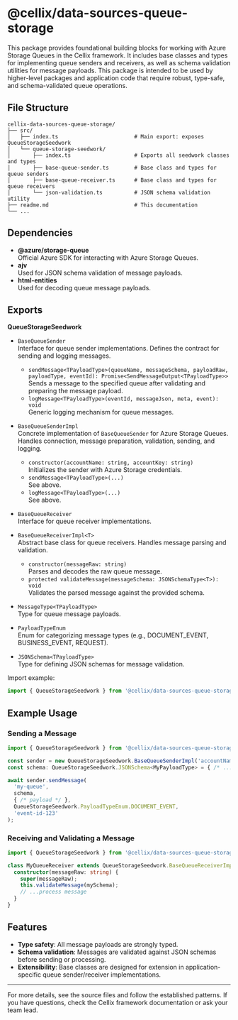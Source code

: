 # @cellix/data-sources-queue-storage

This package provides foundational building blocks for working with Azure Storage Queues in the Cellix framework. It includes base classes and types for implementing queue senders and receivers, as well as schema validation utilities for message payloads. This package is intended to be used by higher-level packages and application code that require robust, type-safe, and schema-validated queue operations.

## File Structure

```
cellix-data-sources-queue-storage/
├── src/
│   ├── index.ts                        # Main export: exposes QueueStorageSeedwork
│   └── queue-storage-seedwork/
│       ├── index.ts                    # Exports all seedwork classes and types
│       ├── base-queue-sender.ts        # Base class and types for queue senders
│       ├── base-queue-receiver.ts      # Base class and types for queue receivers
│       └── json-validation.ts          # JSON schema validation utility
├── readme.md                           # This documentation
└── ...
```

## Dependencies

- **@azure/storage-queue**  
  Official Azure SDK for interacting with Azure Storage Queues.
- **ajv**  
  Used for JSON schema validation of message payloads.
- **html-entities**  
  Used for decoding queue message payloads.

## Exports

**QueueStorageSeedwork**

- `BaseQueueSender`  
  Interface for queue sender implementations. Defines the contract for sending and logging messages.
  - `sendMessage<TPayloadType>(queueName, messageSchema, payloadRaw, payloadType, eventId): Promise<SendMessageOutput<TPayloadType>>`  
    Sends a message to the specified queue after validating and preparing the message payload.
  - `logMessage<TPayloadType>(eventId, messageJson, meta, event): void`  
    Generic logging mechanism for queue messages.

- `BaseQueueSenderImpl`  
  Concrete implementation of `BaseQueueSender` for Azure Storage Queues. Handles connection, message preparation, validation, sending, and logging.
  - `constructor(accountName: string, accountKey: string)`  
    Initializes the sender with Azure Storage credentials.
  - `sendMessage<TPayloadType>(...)`  
    See above.
  - `logMessage<TPayloadType>(...)`  
    See above.

- `BaseQueueReceiver`  
  Interface for queue receiver implementations.

- `BaseQueueReceiverImpl<T>`  
  Abstract base class for queue receivers. Handles message parsing and validation.
  - `constructor(messageRaw: string)`  
    Parses and decodes the raw queue message.
  - `protected validateMessage(messageSchema: JSONSchemaType<T>): void`  
    Validates the parsed message against the provided schema.

- `MessageType<TPayloadType>`  
  Type for queue message payloads.

- `PayloadTypeEnum`  
  Enum for categorizing message types (e.g., DOCUMENT_EVENT, BUSINESS_EVENT, REQUEST).

- `JSONSchema<TPayloadType>`  
  Type for defining JSON schemas for message validation.

Import example:

```typescript
import { QueueStorageSeedwork } from '@cellix/data-sources-queue-storage';
```

## Example Usage

### Sending a Message

```typescript
import { QueueStorageSeedwork } from '@cellix/data-sources-queue-storage';

const sender = new QueueStorageSeedwork.BaseQueueSenderImpl('accountName', 'accountKey');
const schema: QueueStorageSeedwork.JSONSchema<MyPayloadType> = { /* ... */ };

await sender.sendMessage(
  'my-queue',
  schema,
  { /* payload */ },
  QueueStorageSeedwork.PayloadTypeEnum.DOCUMENT_EVENT,
  'event-id-123'
);
```

### Receiving and Validating a Message

```typescript
import { QueueStorageSeedwork } from '@cellix/data-sources-queue-storage';

class MyQueueReceiver extends QueueStorageSeedwork.BaseQueueReceiverImpl<MyPayloadType> {
  constructor(messageRaw: string) {
    super(messageRaw);
    this.validateMessage(mySchema);
    // ...process message
  }
}
```

## Features
- **Type safety**: All message payloads are strongly typed.
- **Schema validation**: Messages are validated against JSON schemas before sending or processing.
- **Extensibility**: Base classes are designed for extension in application-specific queue sender/receiver implementations.

---

For more details, see the source files and follow the established patterns. If you have questions, check the Cellix framework documentation or ask your team lead.

